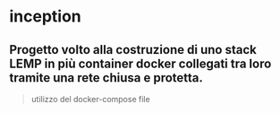# inception

## Progetto volto alla costruzione di uno stack LEMP in più container docker collegati tra loro tramite una rete chiusa e protetta.

> utilizzo del docker-compose file